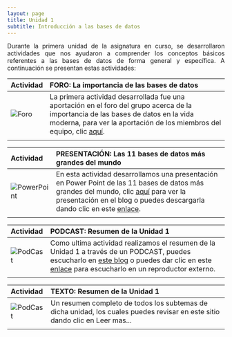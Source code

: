 ```yaml
---
layout: page
title: Unidad 1
subtitle: Introducción a las bases de datos
---
```


<p style="text-align: justify;">Durante la primera unidad de la asignatura en curso, se desarrollaron actividades que nos ayudaron a comprender los conceptos básicos referentes a las bases de datos de forma general y específica. A continuación se presentan estas actividades:</p>

| Actividad | FORO: La importancia de las bases de datos | 
| :------ |:--- |
| ![Foro](https://basededatostec.github.io/img/foros.png) | La primera actividad desarrollada fue una aportación en el foro del grupo acerca de la importancia de las bases de datos en la vida moderna, para ver la aportación de los miembros del equipo, clic [aquí](https://basededatostec.github.io/2017-02-10-foro/).|
| | |

| Actividad | PRESENTACIÓN: Las 11 bases de datos más grandes del mundo | 
| :------ |:--- |
| ![PowerPoint](https://basededatostec.github.io/img/power.png) | En esta actividad desarrollamos una presentación en Power Point de las 11 bases de datos más grandes del mundo, clic [aquí](https://basededatostec.github.io/2017-02-11-presentacion/ "Presentación en PowerPoint") para ver la presentación en el blog o puedes descargarla dando clic en este [enlace](http://www.tecpachucavirtual.mx/m27/pluginfile.php/598/assignsubmission_file/submission_files/27430/11Bases_De_Datos_M%C3%A1s_Grandes_Del_Mundo.pptx?forcedownload=1 "descarga la presentación"). | 
| | |

| Actividad | PODCAST: Resumen de la Unidad 1 | 
| :------ |:--- |
| ![PodCast](https://basededatostec.github.io/img/pod.png) | Como ultima actividad realizamos el resumen de la Unidad 1 a través de un PODCAST, puedes escucharlo en [este blog](https://basededatostec.github.io/podcast/ "escucha el podcast") o puedes dar clic en este [enlace](https://basededatostec.github.io/img/podcast.mp3 "reproductor externo") para escucharlo en un reproductor externo. | 
| | |

| Actividad | TEXTO: Resumen de la Unidad 1 | 
| :------ |:--- |
| ![PodCast](https://basededatostec.github.io/img/text.png) | Un resumen completo de todos los subtemas de dicha unidad, los cuales puedes revisar en este sitio dando clic en Leer mas...| 
| | |
